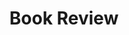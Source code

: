 ---
layout: list
title: Book Review
slug: book review
menu: true
submenu: false
order: 5
description: >
---